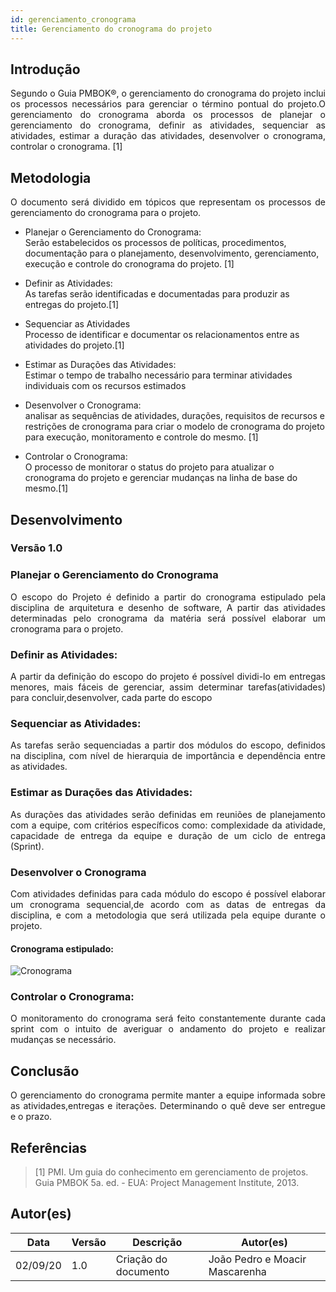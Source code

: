 ```yaml
---
id: gerenciamento_cronograma
title: Gerenciamento do cronograma do projeto
---
```


## Introdução
<p align = "justify">
      Segundo o Guia PMBOK®, o gerenciamento do cronograma do projeto inclui os processos necessários para gerenciar o término pontual do projeto.O gerenciamento do cronograma aborda os processos de planejar o gerenciamento do cronograma, definir as atividades, sequenciar as atividades, estimar a duração das atividades, desenvolver o cronograma, controlar o cronograma. [1]
</p>

## Metodologia
<p align = "justify">
    O documento será dividido em tópicos que representam os processos de gerenciamento do cronograma  para o projeto.
</p>

- Planejar o Gerenciamento do Cronograma: <br>
    Serão estabelecidos os processos de políticas, procedimentos, documentação para o planejamento, desenvolvimento, gerenciamento, execução e controle do cronograma do projeto. [1]

-  Definir as Atividades: <br>
  As tarefas serão identificadas e documentadas para produzir as entregas do projeto.[1]

-  Sequenciar as Atividades <br>
    Processo de identificar e documentar os relacionamentos entre as atividades do projeto.[1]

-  Estimar as Durações das Atividades: <br>
    Estimar o tempo de trabalho necessário para terminar atividades individuais com os recursos estimados
    
-  Desenvolver o Cronograma: <br>
    analisar as sequências de atividades, durações, requisitos de recursos e restrições de cronograma para criar o modelo de cronograma do projeto para execução, monitoramento e controle do mesmo. [1]
    
- Controlar o Cronograma: <br>
    O processo de monitorar o status do projeto para atualizar o cronograma do projeto e gerenciar mudanças na linha de base do mesmo.[1]

## Desenvolvimento

### Versão 1.0

### Planejar o Gerenciamento do Cronograma

<p align = "justify">
O escopo do Projeto é definido a partir do cronograma estipulado pela disciplina de arquitetura e desenho de software, A partir das atividades determinadas pelo cronograma da matéria será possível elaborar um cronograma para o projeto.

</p>

### Definir as Atividades:
<p align = "justify">
A partir da definição do escopo do projeto é possível dividi-lo em entregas menores, mais fáceis de gerenciar, assim determinar tarefas(atividades) para concluir,desenvolver, cada parte do escopo
</p>

### Sequenciar as Atividades:
<p align = "justify">
As tarefas serão sequenciadas a partir dos módulos do escopo, definidos na disciplina, com nível de hierarquia de importância e dependência entre as atividades.
</p>

### Estimar as Durações das Atividades:
<p align = "justify">
As durações das atividades serão definidas em reuniões de planejamento com a equipe, com critérios específicos como: complexidade da atividade, capacidade de entrega da equipe e duração de um ciclo de entrega (Sprint).
</p>

### Desenvolver o Cronograma
<p align = "justify">
Com atividades definidas para cada módulo do escopo é possível elaborar um cronograma sequencial,de acordo com as datas de entregas da disciplina, e com a metodologia que será utilizada pela equipe durante o projeto.
</p>

#### Cronograma estipulado:
![Cronograma](./assets/Cronograma/cronograma.png)

</p>

### Controlar o Cronograma:
<p align = "justify">
O monitoramento do cronograma será feito constantemente durante cada sprint com o intuito de averiguar o andamento do projeto e realizar mudanças se necessário.
</p>

## Conclusão
<p align = "justify">
    O gerenciamento do cronograma permite manter a equipe informada sobre as atividades,entregas e iterações. Determinando o quê deve ser entregue e o prazo.
</p>
 
## Referências

> [1] PMI. Um guia do conhecimento em gerenciamento de projetos. Guia PMBOK 5a. ed. - EUA: Project Management Institute, 2013.

## Autor(es)

| Data | Versão | Descrição | Autor(es) |
| -- | -- | -- | -- |
| 02/09/20 | 1.0 | Criação do documento | João Pedro e Moacir Mascarenha | 
